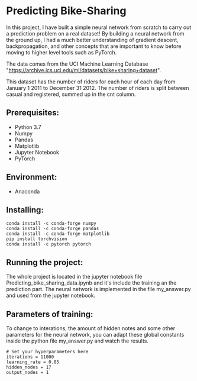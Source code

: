 # Predicting Bike-Sharing

In this project, I have built a simple neural network from scratch to carry out a prediction problem on a real dataset! By building a neural network from the ground up, I had a much better understanding of gradient descent, backpropagation, and other concepts that are important to know before moving to higher level tools such as PyTorch.

The data comes from the UCI Machine Learning Database "https://archive.ics.uci.edu/ml/datasets/bike+sharing+dataset".

This dataset has the number of riders for each hour of each day from January 1 2011 to December 31 2012. The number of riders is split between casual and registered, summed up in the cnt column.


## Prerequisites:

- Python 3.7
- Numpy 
- Pandas
- Matplotlib
- Jupyter Notebook
- PyTorch

## Environment:
- Anaconda

## Installing:
```
conda install -c conda-forge numpy
conda install -c conda-forge pandas
conda install -c conda-forge matplotlib
pip install torchvision
conda install -c pytorch pytorch
```
## Running the project:
The whole project is located in the jupyter notebook file Predicting_bike_sharing_data.ipynb and it's include the training an the prediction part. The neural network is implemented in the file my_answer.py and used from the jupyter notebook.

## Parameters of training:
To change to interations, the amount of hidden notes and some other parameters for the neural network, you can adapt these global constants inside the python file my_answer.py and watch the results.
```
# Set your hyperparameters here
iterations = 11000
learning_rate = 0.85
hidden_nodes = 17
output_nodes = 1
```
